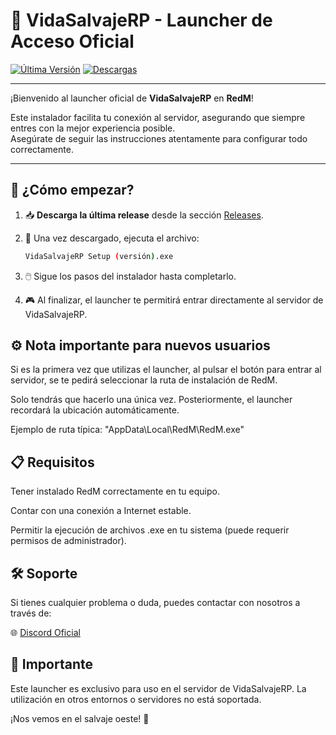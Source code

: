 # 🎯 VidaSalvajeRP - Launcher de Acceso Oficial

[![Última Versión](https://img.shields.io/github/v/release/Koepeith/VidaSalvajeRP?label=versi%C3%B3n&style=for-the-badge)](https://github.com/Koepeith/VidaSalvajeRP/releases)
[![Descargas](https://img.shields.io/github/downloads/Koepeith/VidaSalvajeRP/total?color=brightgreen&style=for-the-badge)](https://github.com/Koepeith/VidaSalvajeRP/releases)

---

¡Bienvenido al launcher oficial de **VidaSalvajeRP** en **RedM**!

Este instalador facilita tu conexión al servidor, asegurando que siempre entres con la mejor experiencia posible.  
Asegúrate de seguir las instrucciones atentamente para configurar todo correctamente.

---

## 🚀 ¿Cómo empezar?

1. 📥 **Descarga la última release** desde la sección [Releases](https://github.com/Koepeith/VidaSalvajeRP/releases).
2. 📂 Una vez descargado, ejecuta el archivo:

   ```bash
   VidaSalvajeRP Setup (versión).exe
3. 🖱️ Sigue los pasos del instalador hasta completarlo.

4. 🎮 Al finalizar, el launcher te permitirá entrar directamente al servidor de VidaSalvajeRP.

## ⚙️ Nota importante para nuevos usuarios

Si es la primera vez que utilizas el launcher, al pulsar el botón para entrar al servidor, se te pedirá seleccionar la ruta de instalación de RedM.

Solo tendrás que hacerlo una única vez. Posteriormente, el launcher recordará la ubicación automáticamente.

Ejemplo de ruta típica:
"AppData\Local\RedM\RedM.exe"

## 📋 Requisitos

Tener instalado RedM correctamente en tu equipo.

Contar con una conexión a Internet estable.

Permitir la ejecución de archivos .exe en tu sistema (puede requerir permisos de administrador).

## 🛠️ Soporte

Si tienes cualquier problema o duda, puedes contactar con nosotros a través de:


🌐 [Discord Oficial](discord.gg/92bTwC6QGE)

## 📢 Importante
Este launcher es exclusivo para uso en el servidor de VidaSalvajeRP.
La utilización en otros entornos o servidores no está soportada.

¡Nos vemos en el salvaje oeste! 🤠
